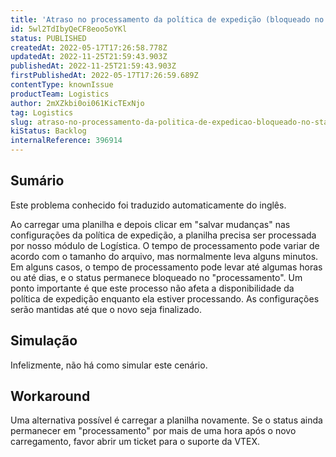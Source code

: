 ```yaml
---
title: 'Atraso no processamento da política de expedição (bloqueado no status "processamento")'
id: 5wl2TdIbyQeCF8eoo5oYKl
status: PUBLISHED
createdAt: 2022-05-17T17:26:58.778Z
updatedAt: 2022-11-25T21:59:43.903Z
publishedAt: 2022-11-25T21:59:43.903Z
firstPublishedAt: 2022-05-17T17:26:59.689Z
contentType: knownIssue
productTeam: Logistics
author: 2mXZkbi0oi061KicTExNjo
tag: Logistics
slug: atraso-no-processamento-da-politica-de-expedicao-bloqueado-no-status-processamento
kiStatus: Backlog
internalReference: 396914
---
```


## Sumário

<div class="alert alert-info">
  <p>Este problema conhecido foi traduzido automaticamente do inglês.</p>
</div>


Ao carregar uma planilha e depois clicar em "salvar mudanças" nas configurações da política de expedição, a planilha precisa ser processada por nosso módulo de Logística. O tempo de processamento pode variar de acordo com o tamanho do arquivo, mas normalmente leva alguns minutos. Em alguns casos, o tempo de processamento pode levar até algumas horas ou até dias, e o status permanece bloqueado no "processamento".
Um ponto importante é que este processo não afeta a disponibilidade da política de expedição enquanto ela estiver processando. As configurações serão mantidas até que o novo seja finalizado.



## Simulação


Infelizmente, não há como simular este cenário.



## Workaround


Uma alternativa possível é carregar a planilha novamente. Se o status ainda permanecer em "processamento" por mais de uma hora após o novo carregamento, favor abrir um ticket para o suporte da VTEX.

